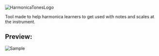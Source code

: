 ![HarmonicaTonesLogo](https://user-images.githubusercontent.com/15274051/164108980-85e62e31-258c-4060-81b8-c737152269c3.png)


Tool made to help harmonica learners to get used with notes and scales at the instrument.


## Preview:
![Sample](https://user-images.githubusercontent.com/15274051/164109151-f3be2b30-70d1-4ed2-9d41-1a07a31b37a7.jpg)



